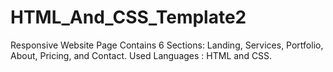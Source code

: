 # HTML_And_CSS_Template2
Responsive Website Page Contains 6 Sections: Landing, Services, Portfolio, About, Pricing, and Contact.
Used Languages : HTML and CSS.
